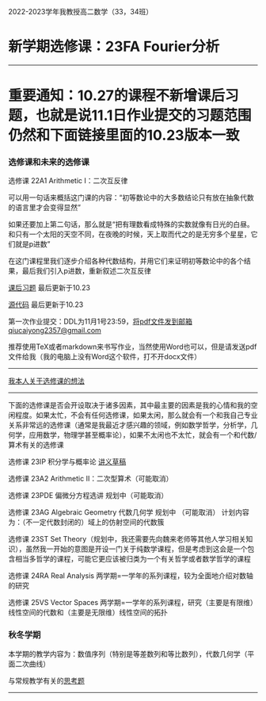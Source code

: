 2022-2023学年我教授高二数学（33，34班）

# 新学期选修课：23FA Fourier分析

------

# 重要通知：10.27的课程不新增课后习题，也就是说11.1日作业提交的习题范围仍然和下面链接里面的10.23版本一致

### 选修课和未来的选修课

选修课 22A1 Arithmetic I：二次互反律

可以用一句话来概括这门课的内容：“初等数论中的大多数结论只有放在抽象代数的语言里才会变得显然”

如果还要加上第二句话，那么就是“把有理数看成特殊的实数就像有日光的白昼。和只有一个太阳的天空不同，在夜晚的时候，天上取而代之的是无穷多个星星，它们就是p进数”

在这门课程里我们逐步介绍各种代数结构，并用它们来证明初等数论中的各个结果，最后我们引入p进数，重新叙述二次互反律

[课后习题](https://qiuszms.github.io/22A1.pdf) 
最后更新于10.23

[源代码](https://qiuszms.github.io/22A1.tex)
最后更新于10.23

第一次作业提交：DDL为11月1号23:59，将pdf文件发到邮箱qiucaiyong2357@gmail.com

推荐使用TeX或者markdown来书写作业，当然使用Word也可以，但是请发送pdf文件给我（我的电脑上没有Word这个软件，打不开docx文件）

------

[我本人关于选修课的想法](https://qiuszms.github.io/course_thoughts)

------

下面的选修课是否会开设取决于诸多因素，其中最主要的因素是我的心情和我的空闲程度。如果太忙，不会有任何选修课，如果太闲，那么就会有一个和我自己专业关系非常远的选修课（通常是我最近才感兴趣的领域，例如数学哲学，分析学，几何学，应用数学，物理学甚至概率论），如果不太闲也不太忙，就会有一个和代数/算术有关的选修课

选修课 23IP 积分学与概率论 [讲义草稿](https://qiuszms.github.io/23IP.pdf)

选修课 23A2 Arithmetic II：二次型算术（可能取消）

选修课 23PDE 偏微分方程选讲 规划中（可能取消）

选修课 23AG Algebraic Geometry 代数几何学 规划中 （可能取消）
计划内容为：（不一定代数封闭的）域上的仿射空间的代数簇

选修课 23ST Set Theory（规划中，我还需要先向魏来老师等其他人学习相关知识），虽然我一开始的意图是开设一门关于纯数学课程，但是考虑到这会是一个包含相当多哲学的课程，可能它更应该被归类为一个有关哲学或者数学哲学的课程

选修课 24RA Real Analysis 两学期=一学年的系列课程，较为全面地介绍对数轴的研究

选修课 25VS Vector Spaces 两学期=一学年的系列课程，研究（主要是有限维）线性空间的代数和（主要是无限维）线性空间的拓扑

### 秋冬学期

本学期的教学内容为：数值序列（特别是等差数列和等比数列），代数几何学（平面二次曲线）

与常规教学有关的[思考题](https://qiuszms.github.io/2022-2023_Extra_Problems.pdf)

------
